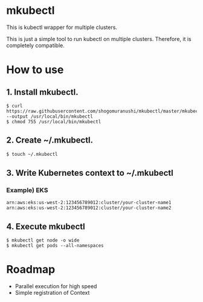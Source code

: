 # mkubectl
This is kubectl wrapper for multiple clusters.

This is just a simple tool to run kubectl on multiple clusters. Therefore, it is completely compatible.

# How to use
## 1. Install mkubectl.
```
$ curl https://raw.githubusercontent.com/shogomuranushi/mkubectl/master/mkubectl --output /usr/local/bin/mkubectl
$ chmod 755 /usr/local/bin/mkubectl
```

## 2. Create ~/.mkubectl.
```bash
$ touch ~/.mkubectl
```

## 3. Write Kubernetes context to ~/.mkubectl

### Example) EKS
```:~/.mkubectl
arn:aws:eks:us-west-2:123456789012:cluster/your-cluster-name1
arn:aws:eks:us-west-2:123456789012:cluster/your-cluster-name2
```

## 4. Execute mkubectl
```
$ mkubectl get node -o wide
$ mkubectl get pods --all-namespaces
```

# Roadmap
- Parallel execution for  high speed
- Simple registration of Context

